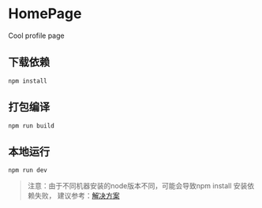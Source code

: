 # HomePage
Cool profile page
## 下载依赖
```shell
npm install
```
## 打包编译
```shell
npm run build
```
## 本地运行
```shell
npm run dev
```

> 注意：由于不同机器安装的node版本不同，可能会导致npm install 安装依赖失败，
> 建议参考：[解决方案](https://github.com/Tomotoes/HomePage/issues/3#issuecomment-1566141153)
